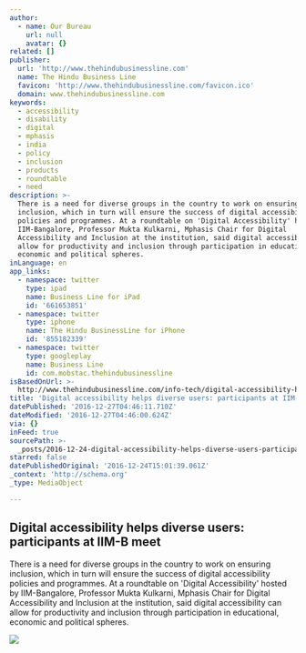 ```yaml
---
author:
  - name: Our Bureau
    url: null
    avatar: {}
related: []
publisher:
  url: 'http://www.thehindubusinessline.com'
  name: The Hindu Business Line
  favicon: 'http://www.thehindubusinessline.com/favicon.ico'
  domain: www.thehindubusinessline.com
keywords:
  - accessibility
  - disability
  - digital
  - mphasis
  - india
  - policy
  - inclusion
  - products
  - roundtable
  - need
description: >-
  There is a need for diverse groups in the country to work on ensuring
  inclusion, which in turn will ensure the success of digital accessibility
  policies and programmes. At a roundtable on 'Digital Accessibility' hosted by
  IIM-Bangalore, Professor Mukta Kulkarni, Mphasis Chair for Digital
  Accessibility and Inclusion at the institution, said digital accessibility can
  allow for productivity and inclusion through participation in educational,
  economic and political spheres.
inLanguage: en
app_links:
  - namespace: twitter
    type: ipad
    name: Business Line for iPad
    id: '661653851'
  - namespace: twitter
    type: iphone
    name: The Hindu BusinessLine for iPhone
    id: '855182339'
  - namespace: twitter
    type: googleplay
    name: Business Line
    id: com.mobstac.thehindubusinessline
isBasedOnUrl: >-
  http://www.thehindubusinessline.com/info-tech/digital-accessibility-helps-diverse-users-participants-at-iimb-meet/article9436598.ece
title: 'Digital accessibility helps diverse users: participants at IIM-B meet'
datePublished: '2016-12-27T04:46:11.710Z'
dateModified: '2016-12-27T04:46:00.624Z'
via: {}
inFeed: true
sourcePath: >-
  _posts/2016-12-24-digital-accessibility-helps-diverse-users-participants-at-i.md
starred: false
datePublishedOriginal: '2016-12-24T15:01:39.061Z'
_context: 'http://schema.org'
_type: MediaObject

---
```

<article style=""><h1>Digital accessibility helps diverse users: participants at IIM-B meet</h1><p>There is a need for diverse groups in the country to work on ensuring inclusion, which in turn will ensure the success of digital accessibility policies and programmes. At a roundtable on 'Digital Accessibility' hosted by IIM-Bangalore, Professor Mukta Kulkarni, Mphasis Chair for Digital Accessibility and Inclusion at the institution, said digital accessibility can allow for productivity and inclusion through participation in educational, economic and political spheres.</p><img src="http://www.thehindubusinessline.com/multimedia/dynamic/03106/bl21_wheel_chair_3106636g.jpg" /></article>